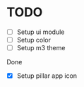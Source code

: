 # TODO
- [ ] Setup ui module
- [ ] Setup color
- [ ] Setup m3 theme
  
Done
- [x] Setup pillar app icon
